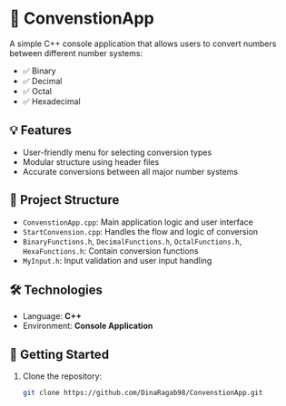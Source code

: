 # 🔢 ConvenstionApp

A simple C++ console application that allows users to convert numbers between different number systems:

- ✅ Binary
- ✅ Decimal
- ✅ Octal
- ✅ Hexadecimal

## 💡 Features

- User-friendly menu for selecting conversion types
- Modular structure using header files
- Accurate conversions between all major number systems

## 📁 Project Structure

- `ConvenstionApp.cpp`: Main application logic and user interface
- `StartConvension.cpp`: Handles the flow and logic of conversion
- `BinaryFunctions.h`, `DecimalFunctions.h`, `OctalFunctions.h`, `HexaFunctions.h`: Contain conversion functions
- `MyInput.h`: Input validation and user input handling

## 🛠️ Technologies

- Language: **C++**
- Environment: **Console Application**

## 🚀 Getting Started

1. Clone the repository:
   ```bash
   git clone https://github.com/DinaRagab98/ConvenstionApp.git

